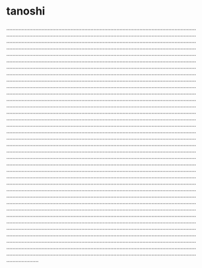 # tanoshi
.....................................................................................................................................................................................................................................................................................................................................................................................................................................................................................................................................................................................................................................................................................................................................................................................................................................................................................................................................................................................................................................................................................................................................................................................................................................................................................................................................................................................................................................................................................................................................................................................................................................................................................................................................................................................................................................................................................................................................................................................................................................................................................................................................................................................................................................................................................................................................................................................................................................................................................................................................................................................................................................................................................................................................................................................................................................................................................................................................................................................................................................................................................................................................................................................................................................................................................................................................................................................................................................................................................................................................................................................................................................................................................................................................................................................................................................................................................................................................................................................................................................................................................................................................................................................................................................................................................................................................................................................................................................................................................................................................................................................................................................................................